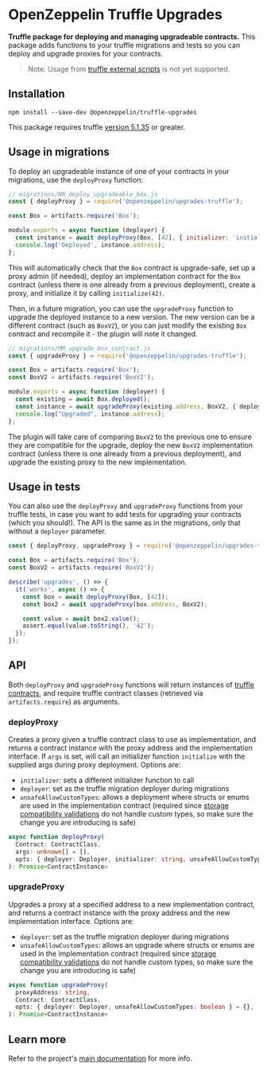 # OpenZeppelin Truffle Upgrades

**Truffle package for deploying and managing upgradeable contracts.** This package adds functions to your truffle migrations and tests so you can deploy and upgrade proxies for your contracts.

> Note: Usage from [truffle external scripts](https://www.trufflesuite.com/docs/truffle/getting-started/writing-external-scripts) is not yet supported.

## Installation

```
npm install --save-dev @openzeppelin/truffle-upgrades
```

This package requires truffle [version 5.1.35](https://github.com/trufflesuite/truffle/releases/tag/v5.1.35) or greater.

## Usage in migrations

To deploy an upgradeable instance of one of your contracts in your migrations, use the `deployProxy` function:

```js
// migrations/NN_deploy_upgradeable_box.js
const { deployProxy } = require('@openzeppelin/upgrades-truffle');

const Box = artifacts.require('Box');

module.exports = async function (deployer) {
  const instance = await deployProxy(Box, [42], { initializer: 'initialize', deployer });
  console.log('Deployed', instance.address);
};
```

This will automatically check that the `Box` contract is upgrade-safe, set up a proxy admin (if needed), deploy an implementation contract for the `Box` contract (unless there is one already from a previous deployment), create a proxy, and initialize it by calling `initialize(42)`.

Then, in a future migration, you can use the `upgradeProxy` function to upgrade the deployed instance to a new version. The new version can be a different contract (such as `BoxV2`), or you can just modify the existing `Box` contract and recompile it - the plugin will note it changed.

```js
// migrations/MM_upgrade_box_contract.js
const { upgradeProxy } = require('@openzeppelin/upgrades-truffle');

const Box = artifacts.require('Box');
const BoxV2 = artifacts.require('BoxV2');

module.exports = async function (deployer) {
  const existing = await Box.deployed();
  const instance = await upgradeProxy(existing.address, BoxV2, { deployer });
  console.log("Upgraded", instance.address);
};
```

The plugin will take care of comparing `BoxV2` to the previous one to ensure they are compatible for the upgrade, deploy the new `BoxV2` implementation contract (unless there is one already from a previous deployment), and upgrade the existing proxy to the new implementation.

## Usage in tests

You can also use the `deployProxy` and `upgradeProxy` functions from your truffle tests, in case you want to add tests for upgrading your contracts (which you should!). The API is the same as in the migrations, only that without a `deployer` parameter.

```js
const { deployProxy, upgradeProxy } = require('@openzeppelin/upgrades-truffle');

const Box = artifacts.require('Box');
const BoxV2 = artifacts.require('BoxV2');

describe('upgrades', () => {
  it('works', async () => {
    const box = await deployProxy(Box, [42]);
    const box2 = await upgradeProxy(box.address, BoxV2);

    const value = await box2.value();
    assert.equal(value.toString(), '42');
  });
});
```

## API

Both `deployProxy` and `upgradeProxy` functions will return instances of [truffle contracts](https://www.trufflesuite.com/docs/truffle/reference/contract-abstractions), and require truffle contract classes (retrieved via `artifacts.require`) as arguments.

### deployProxy

Creates a proxy given a truffle contract class to use as implementation, and returns a contract instance with the proxy address and the implementation interface. If `args` is set, will call an initializer function `initialize` with the supplied args during proxy deployment. Options are:
- `initializer`: sets a different initializer function to call
- `deployer`: set as the truffle migration deployer during migrations
- `unsafeAllowCustomTypes`: allows a deployment where structs or enums are used in the implementation contract (required since [storage compatibility validations]((../../README.md#What%20does%20it%20mean%20for%20an%20implementation%20to%20be%20compatible?)) do not handle custom types, so make sure the change you are introducing is safe)


```ts
async function deployProxy(
  Contract: ContractClass,
  args: unknown[] = [],
  opts: { deployer: Deployer, initializer: string, unsafeAllowCustomTypes: boolean } = {},
): Promise<ContractInstance>
```

### upgradeProxy

Upgrades a proxy at a specified address to a new implementation contract, and returns a contract instance with the proxy address and the new implementation interface. Options are:
- `deployer`: set as the truffle migration deployer during migrations
- `unsafeAllowCustomTypes`: allows an upgrade where structs or enums are used in the implementation contract (required since [storage compatibility validations]((../../README.md#What%20does%20it%20mean%20for%20an%20implementation%20to%20be%20compatible?)) do not handle custom types, so make sure the change you are introducing is safe)

```ts
async function upgradeProxy(
  proxyAddress: string,
  Contract: ContractClass,
  opts: { deployer: Deployer, unsafeAllowCustomTypes: boolean } = {},
): Promise<ContractInstance>
```

## Learn more

Refer to the project's [main documentation](../../README.md) for more info.
